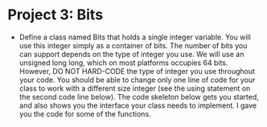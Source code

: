 # Project 3: Bits
- Define a class named Bits that holds a single integer variable. You will use this integer simply as a container of bits. The number of bits you can support depends on the type of integer you use. We will use an unsigned long long, which on most platforms occupies 64 bits. However, DO NOT HARD-CODE the type of integer you use throughout your code. You should be able to change only one line of code for your class to work with a different size integer (see the using statement on the second code line below). The code skeleton below gets you started, and also shows you the interface your class needs to implement. I gave you the code for some of the functions.